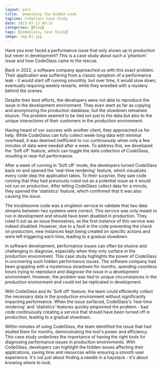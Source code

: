 ```yaml
---
layout: post
title:  Unmasking the Hidden Leak
tagline: CodeGlass Case Study
date: 2023-07-13 09:25
categories: [Blog]
tags: [CodeGlass, Case Study]
image: img-01.jpg
---
```


Have you ever faced a performance issue that only shows up in production but never in development? This is a case study about such a 'phantom' issue and how CodeGlass came to the rescue.

Back in 2022, a software company approached us with this exact problem. Their application was suffering from a classic symptom of a performance leak - it would start off running smoothly, but over time, it would slow down, eventually requiring weekly restarts, while they wrestled with a mystery behind the scenes.

Despite their best efforts, the developers were not able to reproduce the issue in the development environment. They even went as far as copying and anonymizing the production database, but the slowdown remained elusive. The problem seemed to be tied not just to the data but also to the unique interactions of their customers in the production environment.

Having heard of our success with another client, they approached us for help. While CodeGlass can fully collect week-long data with minimal overhead, it was deemed inefficient to run continuously when only a few minutes of data were needed after a week. To address this, we developed the 'Soft off' feature, which can toggle the data collection of CodeGlass, resulting in near-full performance.

After a week of running in 'Soft off' mode, the developers turned CodeGlass back on and opened the 'real-time rendering' feature, which visualizes every code step the application takes. To their surprise, they saw code running that they had previously ruled out as a potential issue as it would not run on production. After letting CodeGlass collect data for a minute, they opened the 'statistics' feature, which confirmed that it was also causing the issue.

The troublesome code was a singleton service to validate that two data streams between two systems were correct. This service was only meant to run in development and should have been disabled in production. They ruled it out as an issue themselves, as the first instance of this service was indeed disabled. However, due to a fault in the code preventing the check on production, new instances kept being created on specific actions and were left triggering each time, leading to a gradual slowdown.

In software development, performance issues can often be elusive and challenging to diagnose, especially when they only surface in the production environment. This case study highlights the power of CodeGlass in uncovering such hidden performance issues. The software company had been grappling with a mysterious slowdown for months, spending countless hours trying to reproduce and diagnose the issue in a development environment. However, the problem was tied to unique circumstances in the production environment and could not be replicated in development.

With CodeGlass and its 'Soft off' feature, the team could efficiently collect the necessary data in the production environment without significantly impacting performance. When the issue surfaced, CodeGlass's 'real-time rendering' and 'statistics' features quickly pinpointed the problem - bad code continuously creating a service that should have been turned off in production, leading to a gradual slowdown.

Within minutes of using CodeGlass, the team identified the issue that had eluded them for months, demonstrating the tool's power and efficiency. This case study underlines the importance of having the right tools for diagnosing performance issues in production environments. With CodeGlass, developers can highlight the hidden issues affecting their applications, saving time and resources while ensuring a smooth user experience. It's not just about finding a needle in a haystack - it's about knowing where to look.

